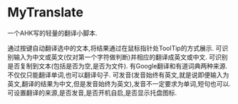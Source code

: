 MyTranslate
===========

一个AHK写的轻量的翻译小脚本.

通过按键自动翻译选中的文本,将结果通过在鼠标指针处ToolTip的方式展示.
可识别输入为中文或英文(仅对第一个字符做判断)并相应的翻译成英文或中文.
可识别是否复制到文本(包括是否为空,是否为文件).
有Google翻译和有道词典两种来源.
不仅仅只能翻译单词,也可以翻译句子.
可发音(发音始终有英文,就是说即便输入为英文,翻译的结果为中文,但是发音始终为英文),发音不一定要求为单词,短句也可以.
可设置翻译的来源,是否发音,是否开机自启,是否显示托盘图标.
